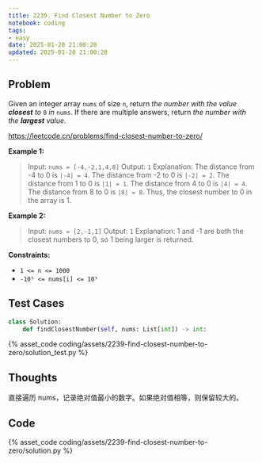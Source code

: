 ```yaml
---
title: 2239. Find Closest Number to Zero
notebook: coding
tags:
- easy
date: 2025-01-20 21:00:20
updated: 2025-01-20 21:00:20
---
```

## Problem

Given an integer array `nums` of size `n`, return _the number with the value **closest** to_ `0` _in_ `nums`. If there are multiple answers, return _the number with the **largest** value_.

<https://leetcode.cn/problems/find-closest-number-to-zero/>

**Example 1:**

> Input: `nums = [-4,-2,1,4,8]`
> Output: `1`
> Explanation:
> The distance from -4 to 0 is `|-4| = 4`.
> The distance from -2 to 0 is `|-2| = 2`.
> The distance from 1 to 0 is `|1| = 1`.
> The distance from 4 to 0 is `|4| = 4`.
> The distance from 8 to 0 is `|8| = 8`.
> Thus, the closest number to 0 in the array is 1.

**Example 2:**

> Input: `nums = [2,-1,1]`
> Output: `1`
> Explanation: 1 and -1 are both the closest numbers to 0, so 1 being larger is returned.

**Constraints:**

- `1 <= n <= 1000`
- `-10⁵ <= nums[i] <= 10⁵`

## Test Cases

``` python
class Solution:
    def findClosestNumber(self, nums: List[int]) -> int:
```

{% asset_code coding/assets/2239-find-closest-number-to-zero/solution_test.py %}

## Thoughts

直接遍历 nums，记录绝对值最小的数字。如果绝对值相等，则保留较大的。

## Code

{% asset_code coding/assets/2239-find-closest-number-to-zero/solution.py %}
